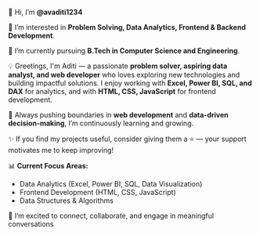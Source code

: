 👋 Hi, I’m **@avaditi1234**

👀 I’m interested in **Problem Solving, Data Analytics, Frontend & Backend Development**.

🌱 I’m currently pursuing **B.Tech in Computer Science and Engineering**.

💡 Greetings, I'm Aditi — a passionate **problem solver, aspiring data analyst, and web developer** who loves exploring new technologies and building impactful solutions. I enjoy working with **Excel, Power BI, SQL, and DAX** for analytics, and with **HTML, CSS, JavaScript** for frontend development.

🚀 Always pushing boundaries in **web development** and **data-driven decision-making**, I’m continuously learning and growing.

✨ If you find my projects useful, consider giving them a ⭐ — your support motivates me to keep improving!

📊 **Current Focus Areas:**

* Data Analytics (Excel, Power BI, SQL, Data Visualization)
* Frontend Development (HTML, CSS, JavaScript)
* Data Structures & Algorithms

🤝 I’m excited to connect, collaborate, and engage in meaningful conversations
